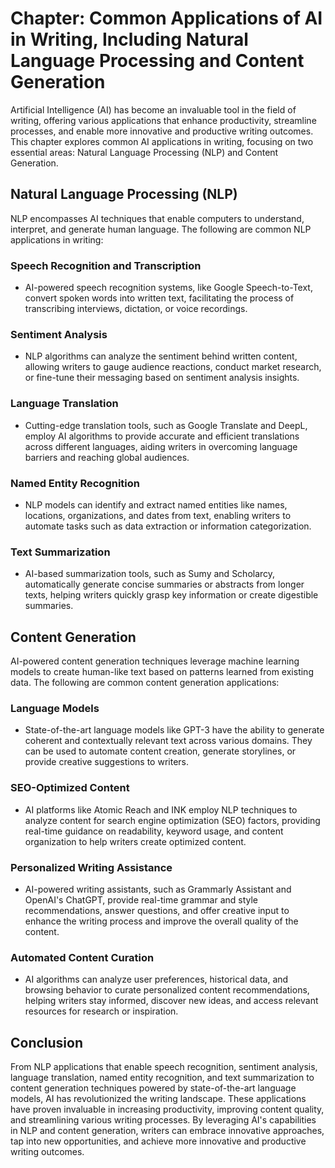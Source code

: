 Chapter: Common Applications of AI in Writing, Including Natural Language Processing and Content Generation
===========================================================================================================

Artificial Intelligence (AI) has become an invaluable tool in the field of writing, offering various applications that enhance productivity, streamline processes, and enable more innovative and productive writing outcomes. This chapter explores common AI applications in writing, focusing on two essential areas: Natural Language Processing (NLP) and Content Generation.

Natural Language Processing (NLP)
---------------------------------

NLP encompasses AI techniques that enable computers to understand, interpret, and generate human language. The following are common NLP applications in writing:

### Speech Recognition and Transcription

* AI-powered speech recognition systems, like Google Speech-to-Text, convert spoken words into written text, facilitating the process of transcribing interviews, dictation, or voice recordings.

### Sentiment Analysis

* NLP algorithms can analyze the sentiment behind written content, allowing writers to gauge audience reactions, conduct market research, or fine-tune their messaging based on sentiment analysis insights.

### Language Translation

* Cutting-edge translation tools, such as Google Translate and DeepL, employ AI algorithms to provide accurate and efficient translations across different languages, aiding writers in overcoming language barriers and reaching global audiences.

### Named Entity Recognition

* NLP models can identify and extract named entities like names, locations, organizations, and dates from text, enabling writers to automate tasks such as data extraction or information categorization.

### Text Summarization

* AI-based summarization tools, such as Sumy and Scholarcy, automatically generate concise summaries or abstracts from longer texts, helping writers quickly grasp key information or create digestible summaries.

Content Generation
------------------

AI-powered content generation techniques leverage machine learning models to create human-like text based on patterns learned from existing data. The following are common content generation applications:

### Language Models

* State-of-the-art language models like GPT-3 have the ability to generate coherent and contextually relevant text across various domains. They can be used to automate content creation, generate storylines, or provide creative suggestions to writers.

### SEO-Optimized Content

* AI platforms like Atomic Reach and INK employ NLP techniques to analyze content for search engine optimization (SEO) factors, providing real-time guidance on readability, keyword usage, and content organization to help writers create optimized content.

### Personalized Writing Assistance

* AI-powered writing assistants, such as Grammarly Assistant and OpenAI's ChatGPT, provide real-time grammar and style recommendations, answer questions, and offer creative input to enhance the writing process and improve the overall quality of the content.

### Automated Content Curation

* AI algorithms can analyze user preferences, historical data, and browsing behavior to curate personalized content recommendations, helping writers stay informed, discover new ideas, and access relevant resources for research or inspiration.

Conclusion
----------

From NLP applications that enable speech recognition, sentiment analysis, language translation, named entity recognition, and text summarization to content generation techniques powered by state-of-the-art language models, AI has revolutionized the writing landscape. These applications have proven invaluable in increasing productivity, improving content quality, and streamlining various writing processes. By leveraging AI's capabilities in NLP and content generation, writers can embrace innovative approaches, tap into new opportunities, and achieve more innovative and productive writing outcomes.
